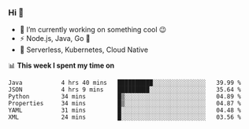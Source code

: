 ### Hi 👋

<!--
**nodejh/nodejh** is a ✨ _special_ ✨ repository because its `README.md` (this file) appears on your GitHub profile.

Here are some ideas to get you started:

- 🔭 I’m currently working on ...
- 🌱 I’m currently learning ...
- 👯 I’m looking to collaborate on ...
- 🤔 I’m looking for help with ...
- 💬 Ask me about ...
- 📫 How to reach me: ...
- 😄 Pronouns: ...
- ⚡ Fun fact: ...
-->

- 🔭 I’m currently working on something cool :wink:
- ⚡ Node.js, Java, Go :thought_balloon:
- 🤖 Serverless, Kubernetes, Cloud Native

📊 **This week I spent my time on**

<!--START_SECTION:waka-->

```text
Java           4 hrs 40 mins   ██████████░░░░░░░░░░░░░░░   39.99 %
JSON           4 hrs 9 mins    █████████░░░░░░░░░░░░░░░░   35.64 %
Python         34 mins         █▒░░░░░░░░░░░░░░░░░░░░░░░   04.89 %
Properties     34 mins         █▒░░░░░░░░░░░░░░░░░░░░░░░   04.87 %
YAML           31 mins         █░░░░░░░░░░░░░░░░░░░░░░░░   04.48 %
XML            24 mins         █░░░░░░░░░░░░░░░░░░░░░░░░   03.56 %
```

<!--END_SECTION:waka-->


<!--
:traffic_light: **Visitors**

![visitors](https://visitor-badge.glitch.me/badge?page_id=nodejh.nodejh)
-->
